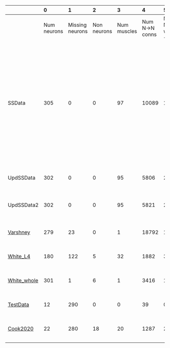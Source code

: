 |                                    | 0           | 1               | 2           | 3           | 4              | 5              | 6              | 7                                                                                                                                                                                         | 8                                                                                                                                                                    |
|:-----------------------------------|:------------|:----------------|:------------|:------------|:---------------|:---------------|:---------------|:------------------------------------------------------------------------------------------------------------------------------------------------------------------------------------------|:---------------------------------------------------------------------------------------------------------------------------------------------------------------------|
|                                    | Num neurons | Missing neurons | Non neurons | Num muscles | Num N->N conns | Num N with ->M | Num N->M conns | N->N neurotrans.                                                                                                                                                                          | N->M neurotrans.                                                                                                                                                     |
| SSData                             | 305         | 0               | 0           | 97          | 10089          | 127            | 564            | ACh (1182)<br/>ACh_Tyr (87)<br/>Dopamine (360)<br/>FMRFam (741)<br/>GABA (600)<br/>Gen_GJ (3252)<br/>Glu (2886)<br/>Octapamine (60)<br/>5HT (534)<br/>5HT_ACh (312)<br/>5HT_Glu (75)<br/> | **MISSING** (2)<br/>ACh (377)<br/>AChplus_Tyr (6)<br/>Dopamine (1)<br/>FMRFam (3)<br/>FRMFemide (5)<br/>GABA (126)<br/>Glu (35)<br/>5HT (1)<br/>5HTplus_ACh (8)<br/> |
| UpdSSData                          | 302         | 0               | 0           | 95          | 5806           | 254            | 1118           | ACh (3581)<br/>GABA (57)<br/>Gen_GJ (2168)<br/>                                                                                                                                           | ACh (808)<br/>GABA (116)<br/>Gen_GJ (194)<br/>                                                                                                                       |
| UpdSSData2                         | 302         | 0               | 0           | 95          | 5821           | 254            | 1118           | ACh (3596)<br/>GABA (57)<br/>Gen_GJ (2168)<br/>                                                                                                                                           | ACh (808)<br/>GABA (116)<br/>Gen_GJ (194)<br/>                                                                                                                       |
| [Varshney](Varshney_data.md)       | 279         | 23              | 0           | 1           | 18792          | 115            | 153            | Gen_CS (15699)<br/>Gen_GJ (3093)<br/>                                                                                                                                                     | Gen_CS (153)<br/>                                                                                                                                                    |
| [White_L4](White_L4_data.md)       | 180         | 122             | 5           | 32          | 1882           | 38             | 176            | ACh (1304)<br/>Gen_GJ (578)<br/>                                                                                                                                                          | ACh (176)<br/>                                                                                                                                                       |
| [White_whole](White_whole_data.md) | 301         | 1               | 6           | 1           | 3416           | 114            | 114            | ACh (2231)<br/>GABA (35)<br/>Gen_GJ (1150)<br/>                                                                                                                                           | ACh (96)<br/>GABA (18)<br/>                                                                                                                                          |
| [TestData](Test_data.md)           | 12          | 290             | 0           | 0           | 39             | 0              | 0              | ACh (21)<br/>GABA (9)<br/>Gen_GJ (9)<br/>                                                                                                                                                 |                                                                                                                                                                      |
| [Cook2020](Cook2020_data.md)       | 22          | 280             | 18          | 20          | 1287           | 20             | 545            | Gen_CS (891)<br/>Gen_GJ (396)<br/>                                                                                                                                                        | Gen_CS (297)<br/>Gen_GJ (248)<br/>                                                                                                                                   |